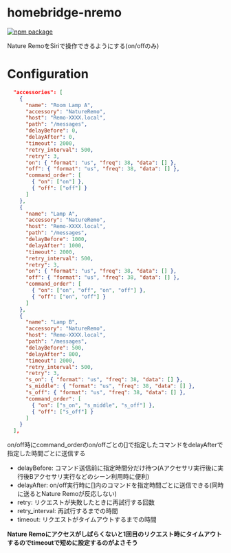 # homebridge-nremo
[![npm package](https://nodei.co/npm/homebridge-nremo.png?downloads=true&downloadRank=true&stars=true)](https://nodei.co/npm/homebridge-nremo/)

Nature RemoをSiriで操作できるようにする(on/offのみ)

# Configuration
```JSON
  "accessories": [
    {
      "name": "Room Lamp A",
      "accessory": "NatureRemo",
      "host": "Remo-XXXX.local",
      "path": "/messages",
      "delayBefore": 0,
      "delayAfter": 0,
      "timeout": 2000,
      "retry_interval": 500,
      "retry": 3,
      "on": { "format": "us", "freq": 38, "data": [] },
      "off": { "format": "us", "freq": 38, "data": [] },
      "command_order": [
        { "on": ["on"] },
        { "off": ["off"] }
      ]
    },
    {
      "name": "Lamp A",
      "accessory": "NatureRemo",
      "host": "Remo-XXXX.local",
      "path": "/messages",
      "delayBefore": 1000,
      "delayAfter": 1000,
      "timeout": 2000,
      "retry_interval": 500,
      "retry": 3,
      "on": { "format": "us", "freq": 38, "data": [] },
      "off": { "format": "us", "freq": 38, "data": [] },
      "command_order": [
        { "on": ["on", "off", "on", "off"] },
        { "off": ["on", "off"] }
      ]
    },
    {
      "name": "Lamp B",
      "accessory": "NatureRemo",
      "host": "Remo-XXXX.local",
      "path": "/messages",
      "delayBefore": 500,
      "delayAfter": 800,
      "timeout": 2000,
      "retry_interval": 500,
      "retry": 3,
      "s_on": { "format": "us", "freq": 38, "data": [] },
      "s_middle": { "format": "us", "freq": 38, "data": [] },
      "s_off": { "format": "us", "freq": 38, "data": [] },
      "command_order": [
        { "on": ["s_on", "s_middle", "s_off"] },
        { "off": ["s_off"] }
      ]
    }
  ],
```
on/off時にcommand_orderのon/offごとの[]で指定したコマンドをdelayAfterで指定した時間ごとに送信する
* delayBefore: コマンド送信前に指定時間分だけ待つ(Aアクセサリ実行後に実行後Bアクセサリ実行などのシーン利用時に便利)
* delayAfter: on/off実行時に[]内のコマンドを指定時間ごとに送信できる(同時に送るとNature Remoが反応しない)
* retry: リクエストが失敗したときに再試行する回数
* retry_interval: 再試行するまでの時間
* timeout: リクエストがタイムアウトするまでの時間

**Nature Remoにアクセスがしばらくないと1回目のリクエスト時にタイムアウトするのでtimeoutで短めに設定するのがよさそう**